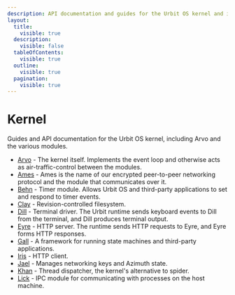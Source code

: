 ```yaml
---
description: API documentation and guides for the Urbit OS kernel and its modules Ames, Behn, Clay, Dill, Eyre, Gall, Iris, Jael, Khan, and Lick.
layout:
  title:
    visible: true
  description:
    visible: false
  tableOfContents:
    visible: true
  outline:
    visible: true
  pagination:
    visible: true
---
```


# Kernel

Guides and API documentation for the Urbit OS kernel, including Arvo and the various modules.

- [Arvo](arvo) - The kernel itself. Implements the event loop and otherwise acts as air-traffic-control between the modules.
- [Ames](ames) - Ames is the name of our encrypted peer-to-peer networking protocol and the module that communicates over it.
- [Behn](behn) - Timer module. Allows Urbit OS and third-party applications to set and respond to timer events.
- [Clay](clay) - Revision-controlled filesystem.
- [Dill](dill) - Terminal driver. The Urbit runtime sends keyboard events to Dill from the terminal, and Dill produces terminal output.
- [Eyre](eyre) - HTTP server. The runtime sends HTTP requests to Eyre, and Eyre forms HTTP responses.
- [Gall](gall) - A framework for running state machines and third-party applications.
- [Iris](iris) - HTTP client.
- [Jael](jael) - Manages networking keys and Azimuth state.
- [Khan](khan) - Thread dispatcher, the kernel's alternative to spider.
- [Lick](lick) - IPC module for communicating with processes on the host machine.
